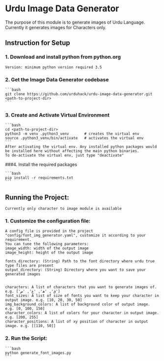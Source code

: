 # Urdu Image Data Generator

The purpose of this module is to generate images of Urdu Language. Currently it generates images for Characters only.

## Instruction for Setup

### 1. Download and install python from python.org
    Version: minimum python version required 3.5

### 2. Get the Image Data Generator codebase

    ```bash
    git clone https://github.com/urduhack/urdu-image-data-generator.git <path-to-project-dir>
    ```


### 3. Create and Activate Virtual Environment

    ```bash
    cd <path-to-project-dir>
    python3 -m venv .python3_venv       # creates the virtual env
    source .python3_venv/bin/activate   # activates the virtual env
    ```
    After activating the virtual env. Any installed python packages would be installed here without affecting the main python binaries.
    To de-activate the virtual env, just type "deactivate"


###4. Install the required packages

    ```bash
    pip install -r requirements.txt
    ```


## Running the Project:
    Currently only character to image module is available

### 1. Customize the configuration file:
    A config file is provided in the project "config/font_img_generator.yaml", customize it according to your requirement.
    You can tune the following parameters:
    image_width: width of the output image
    image_height: height of the output image

    fonts_directory: (String) Path to the font directory where urdu true type files are present
    output_directory: (String) Directory where you want to save your generated images


    characters: A list of characters that you want to generate images of. e.g. ['ق', 'ھ', 'غ', 'ص']
    font_sizes: A list of size of fonts you want to keep your character in output image. e.g. [10, 20, 30, 50]
    img_background_colors: A list of background color of output image. e.g. [0, 100, 150]
    character_colors: A list of colors for your character in output image. e.g. [200, 255]
    character_positions: A list of xy position of character in output image. e.g. [[110, 50]]


### 2. Run the Script:

    ```bash
    python generate_font_images.py
    ```
